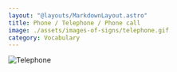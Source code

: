 ```yaml
---
layout: "@layouts/MarkdownLayout.astro"
title: Phone / Telephone / Phone call
image: ./assets/images-of-signs/telephone.gif
category: Vocabulary
---
```


![Telephone](@signs/telephone.gif)

